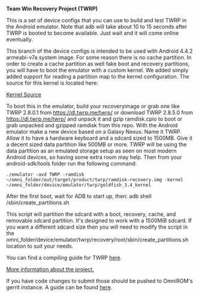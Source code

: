 **Team Win Recovery Project (TWRP)**

This is a set of device configs that you can use to build and test TWRP in the Android emulator. Note that adb will take about 10 to 15 seconds after TWRP is booted to become available. Just wait and it will come online eventually.

This branch of the device configs is intended to be used with Android 4.4.2 armeabi-v7a system image. For some reason there is no cache partition. In order to create a cache partition as well fake boot and recovery partitions, you will have to boot the emulator with a custom kernel. We added simply added support for reading a partition map to the kernel configuration. The source for this kernel is located here:

[Kernel Source](https://android.googlesource.com/kernel/goldfish/+/android-goldfish-3.4 "Kernel Source")

To boot this in the emulator, build your recoveryimage or grab one like TWRP 2.8.0.1 from https://dl.twrp.me/twrp/ or download TWRP 2.8.5.0 from https://dl.twrp.me/twrp/ and unpack it and gzip ramdisk.cpio to boot or grab unpacked and gzipped ramdisk from this repo. With the Android emulator make a new device based on a Galaxy Nexus. Name it TWRP. Allow it to have a hardware keyboard and a sdcard sized to 1500MB. Give it a decent sized data partition like 500MB or more. TWRP will be using the data partition as an emulated storage setup as seen on most modern Android devices, so having some extra room may help. Then from your android-sdk/tools folder run the following command:

```
./emulator -avd TWRP -ramdisk ~/omni_folder/out/target/product/twrp/ramdisk-recovery.img -kernel ~/omni_folder/device/emulator/twrp/goldfish_3.4_kernel
```

After the first boot, wait for ADB to start up, then: adb shell /sbin/create_partitions.sh

This script will partition the sdcard with a boot, recovery, cache, and removable sdcard partition. It's designed to work with a 1500MiB sdcard. If you want a different sdcard size then you will need to modify the script in the omni_folder/device/emulator/twrp/recovery/root/sbin/create_partitions.sh location to suit your needs.


You can find a compiling guide for TWRP [here](http://forum.xda-developers.com/showthread.php?t=1943625 "Guide").

[More information about the project.](https://twrp.me "More Information")

If you have code changes to submit those should be pushed to OmniROM's gerrit instance.  A guide can be found [here](http://docs.omnirom.org/Contributing_code "Gerrit Guide").
